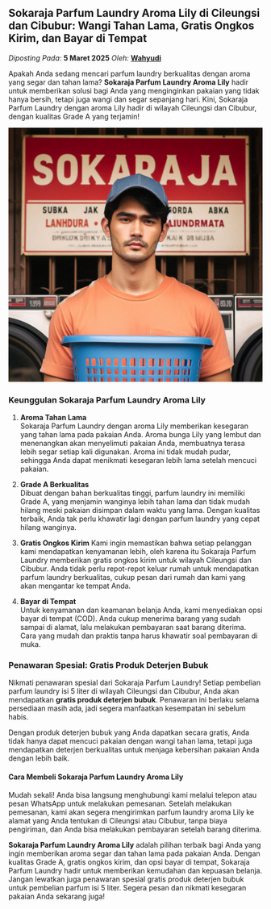 ## Sokaraja Parfum Laundry Aroma Lily di Cileungsi dan Cibubur: Wangi Tahan Lama, Gratis Ongkos Kirim, dan Bayar di Tempat
_Diposting Pada:_ **5 Maret 2025**
_Oleh:_  [**Wahyudi**](https://bandarlaundry.github.io/blog/menu/wahyudi.html)

Apakah Anda sedang mencari parfum laundry berkualitas dengan aroma yang segar dan tahan lama? **Sokaraja Parfum Laundry Aroma Lily** hadir untuk memberikan solusi bagi Anda yang menginginkan pakaian yang tidak hanya bersih, tetapi juga wangi dan segar sepanjang hari. Kini, Sokaraja Parfum Laundry dengan aroma Lily hadir di wilayah Cileungsi dan Cibubur, dengan kualitas Grade A yang terjamin!

![Laundry kiloan di Sokaraja Banyumas.](https://raw.githubusercontent.com/bandardeterjen/banyumas/refs/heads/images/bd-banyumas-sokaraja.jpg)

### Keunggulan Sokaraja Parfum Laundry Aroma Lily

1. **Aroma Tahan Lama**  
Sokaraja Parfum Laundry dengan aroma Lily memberikan kesegaran yang tahan lama pada pakaian Anda. Aroma bunga Lily yang lembut dan menenangkan akan menyelimuti pakaian Anda, membuatnya terasa lebih segar setiap kali digunakan. Aroma ini tidak mudah pudar, sehingga Anda dapat menikmati kesegaran lebih lama setelah mencuci pakaian.

2. **Grade A Berkualitas**  
Dibuat dengan bahan berkualitas tinggi, parfum laundry ini memiliki Grade A, yang menjamin wanginya lebih tahan lama dan tidak mudah hilang meski pakaian disimpan dalam waktu yang lama. Dengan kualitas terbaik, Anda tak perlu khawatir lagi dengan parfum laundry yang cepat hilang wanginya.

3. **Gratis Ongkos Kirim**
Kami ingin memastikan bahwa setiap pelanggan kami mendapatkan kenyamanan lebih, oleh karena itu Sokaraja Parfum Laundry memberikan gratis ongkos kirim untuk wilayah Cileungsi dan Cibubur. Anda tidak perlu repot-repot keluar rumah untuk mendapatkan parfum laundry berkualitas, cukup pesan dari rumah dan kami yang akan mengantar ke tempat Anda.

4. **Bayar di Tempat**  
Untuk kenyamanan dan keamanan belanja Anda, kami menyediakan opsi bayar di tempat (COD). Anda cukup menerima barang yang sudah sampai di alamat, lalu melakukan pembayaran saat barang diterima. Cara yang mudah dan praktis tanpa harus khawatir soal pembayaran di muka.

### Penawaran Spesial: Gratis Produk Deterjen Bubuk

Nikmati penawaran spesial dari Sokaraja Parfum Laundry! Setiap pembelian parfum laundry isi 5 liter di wilayah Cileungsi dan Cibubur, Anda akan mendapatkan **gratis produk deterjen bubuk**. Penawaran ini berlaku selama persediaan masih ada, jadi segera manfaatkan kesempatan ini sebelum habis.

Dengan produk deterjen bubuk yang Anda dapatkan secara gratis, Anda tidak hanya dapat mencuci pakaian dengan wangi tahan lama, tetapi juga mendapatkan deterjen berkualitas untuk menjaga kebersihan pakaian Anda dengan lebih baik.

#### Cara Membeli Sokaraja Parfum Laundry Aroma Lily
Mudah sekali! Anda bisa langsung menghubungi kami melalui telepon atau pesan WhatsApp untuk melakukan pemesanan. Setelah melakukan pemesanan, kami akan segera mengirimkan parfum laundry aroma Lily ke alamat yang Anda tentukan di Cileungsi atau Cibubur, tanpa biaya pengiriman, dan Anda bisa melakukan pembayaran setelah barang diterima.

**Sokaraja Parfum Laundry Aroma Lily** adalah pilihan terbaik bagi Anda yang ingin memberikan aroma segar dan tahan lama pada pakaian Anda. Dengan kualitas Grade A, gratis ongkos kirim, dan opsi bayar di tempat, Sokaraja Parfum Laundry hadir untuk memberikan kemudahan dan kepuasan belanja. Jangan lewatkan juga penawaran spesial gratis produk deterjen bubuk untuk pembelian parfum isi 5 liter. Segera pesan dan nikmati kesegaran pakaian Anda sekarang juga!
